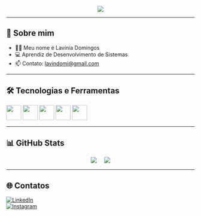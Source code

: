 <p align="center">
  <img src="https://readme-typing-svg.herokuapp.com/?lines=Hello+World!;Bem-vindo+ao+meu+perfil!&center=true&width=500&height=45&color=00FF00" />
</p>

---

## 🚀 Sobre mim

- 👨‍💻 Meu nome é Lavínia Domingos  
- 💻 Aprendiz de Desenvolvimento de Sistemas  
- 📫 Contato: [lavindomi@gmail.com](mailto:lavindomi@gmail.com)

---

## 🛠️ Tecnologias e Ferramentas
<p align="left">
  <img src="https://cdn.jsdelivr.net/gh/devicons/devicon/icons/java/java-original.svg" width="40" />
  <img src="https://cdn.jsdelivr.net/gh/devicons/devicon/icons/mysql/mysql-original.svg" width="40" />
  <img src="https://cdn.jsdelivr.net/gh/devicons/devicon/icons/html5/html5-original.svg" width="40" />
  <img src="https://cdn.jsdelivr.net/gh/devicons/devicon/icons/css3/css3-original.svg" width="40" />
  <img src="https://cdn.jsdelivr.net/gh/devicons/devicon/icons/javascript/javascript-original.svg" width="40" />
</p>

---

## 📊 GitHub Stats
<p align="center">
  <img src="https://github-readme-stats.vercel.app/api?username=laviniadomingos2&show_icons=true&theme=tokyonight" />
  &nbsp;&nbsp;&nbsp;
  <img src="https://github-readme-stats.vercel.app/api/top-langs/?username=laviniadomingos2&layout=compact&theme=tokyonight" />
</p>


---

## 🌐 Contatos

[![LinkedIn](https://img.shields.io/badge/LinkedIn-1DA1F2?logo=linkedin&style=for-the-badge&logoColor=white)](https://www.linkedin.com/in/lav%C3%ADnia-domingos-515534352/)  
[![Instagram](https://img.shields.io/badge/Instagram-E4405F?logo=instagram&style=for-the-badge&logoColor=white)](https://www.instagram.com/lavviuu/)
